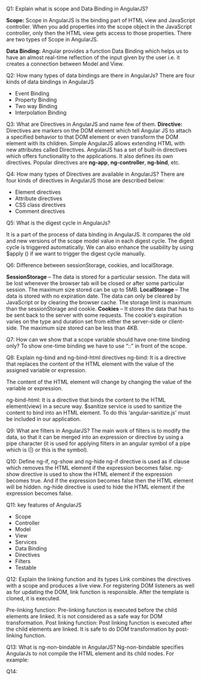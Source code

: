 Q1: Explain what is scope and Data Binding in AngularJS?

**Scope:** Scope in AngularJS is the binding part of HTML view and JavaScript controller. When you add properties into the scope object in the JavaScript controller, 
only then the HTML view gets access to those properties. There are two types of Scope in AngularJS.

**Data Binding:** Angular provides a function Data Binding which helps us to have an almost real-time reflection of the input given by the user i.e. it creates a connection between Model and View.

Q2: How many types of data bindings are there in AngularJs?
There are four kinds of data bindings in AngularJS 
* Event Binding
* Property Binding
* Two way Binding 
* Interpolation Binding

Q3: What are Directives in AngularJS and name few of them.
**Directive:** Directives are markers on the DOM element which tell Angular JS to attach a specified behavior to that DOM element or even transform the DOM element with its children. Simple AngularJS allows extending HTML with new attributes called Directives. AngularJS has a set of built-in directives which offers functionality to the applications. It also defines its own directives.
Popular directives are **ng-app**, **ng-controller**, **ng-bind**, etc.

Q4: How many types of Directives are available in AngularJS?
There are four kinds of directives in AngularJS those are described below:
* Element directives
* Attribute directives
* CSS class directives
* Comment directives

Q5: What is the digest cycle in AngularJs?

It is a part of the process of data binding in AngularJS. It compares the old and new versions of the scope model value in each digest cycle.
The digest cycle is triggered automatically. We can also enhance the usability by using $apply () if we want to trigger the digest cycle manually.

Q6: Difference between sessionStorage, cookies, and localStorage.

**SessionStorage** – The data is stored for a particular session. The data will be lost whenever the browser tab will be closed or after some particular session. The maximum size stored can be up to 5MB.
**LocalStorage** – The data is stored with no expiration date. The data can only be cleared by JavaScript or by clearing the browser cache. The storage limit is maximum than the sessionStorage and cookie.
**Cookies** – It stores the data that has to be sent back to the server with some requests. The cookie's expiration varies on the type and duration set from either the server-side or client-side. The maximum size stored can be less than 4KB.

Q7: How can we show that a scope variable should have one-time binding only?
To show one-time binding we have to use “::” in front of the scope.

Q8: Explain ng-bind and ng-bind-html directives
ng-bind: It is a directive that replaces the content of the HTML element with the value of the assigned variable or expression.

The content of the HTML element will change by changing the value of the variable or expression.

ng-bind-html: It is a directive that binds the content to the HTML element(view) in a secure way. $sanitize service is used to sanitize the content to bind into an HTML element. 
To do this ‘angular-sanitize.js’ must be included in our application.

Q9: What are filters in AngularJS?
The main work of filters is to modify the data, so that it can be merged into an expression or directive by using a pipe character
(it is used for applying filters in an angular symbol of a pipe which is (|) or this is the symbol).

Q10: Define ng-if, ng-show and ng-hide
ng-if directive is used as if clause which removes the HTML element if the expression becomes false.
ng-show directive is used to show the HTML element if the expression becomes true. And if the expression becomes false then the HTML element will be hidden.
ng-hide directive is used to hide the HTML element if the expression becomes false.

Q11: key features of AngularJS
* Scope
* Controller
* Model
* View
* Services
* Data Binding
* Directives
* Filters
* Testable

Q12: Explain the linking function and its types
Link combines the directives with a scope and produces a live view. For registering DOM listeners as well as for updating the DOM, link function is responsible. After the template is cloned, it is executed.

Pre-linking function: Pre-linking function is executed before the child elements are linked. It is not considered as a safe way for DOM transformation.
Post linking function: Post linking function is executed after the child elements are linked. It is safe to do DOM transformation by post-linking function.

Q13: What is ng-non-bindable in AngularJS?
Ng-non-bindable specifies AngularJs to not compile the HTML element and its child nodes. For example:

<title ng-non-bindable> </title>

Q14: 

